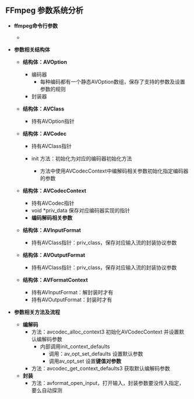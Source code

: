 ## FFmpeg 参数系统分析

- **ffmpeg命令行参数**

  - 

- **参数相关结构体**

  - **结构体：AVOption**

    - 编码器
      - 每种编码都有一个静态AVOption数组，保存了支持的参数及设置参数的规则
    - 封装器

  - **结构体：AVClass**

    - 持有AVOption指针

  - **结构体：AVCodec**

    - 持有AVClass指针

    - init 方法：初始化为对应的编码器初始化方法
      - 方法中使用AVCodecContext中编解码相关参数初始化指定编码器的参数

  - **结构体：AVCodecContext**

    - 持有AVCodec指针
    - void *priv_data 保存对应编码器实现的指针
    - **编码解码相关参数**

  - **结构体：AVInputFormat**

    - 持有AVClass指针：priv_class，保存对应输入流的封装协议参数

  - **结构体：AVOutputFormat**

    - 持有AVClass指针：priv_class，保存对应输入流的封装协议参数

  - **结构体：AVFormatContext**

    - 持有AVInputFormat：解封装时才有
    - 持有AVOutputFormat：封装时才有

- **参数相关方法及流程**

  - **编解码**
    - 方法：avcodec_alloc_context3 初始化AVCodecContext 并设置默认编解码参数
      - 内部调用init_context_defaults
        - 调用：av_opt_set_defaults  设置默认参数
        - 调用av_opt_set 设置**键值对参数**
    - 方法：avcodec_get_context_defaults3 获取默认编解码参数
  - **封装**
    - 方法：avformat_open_input，打开输入，封装参数要没传入指定，要么自动探测


